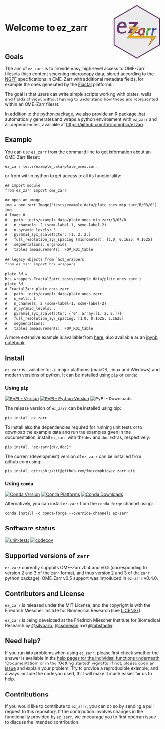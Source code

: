 <img src="ez_zarr.png" align="right" alt="ez-zarr" width="150"/>

<br>

# Welcome to ez_zarr

<br>

## Goals
The aim of `ez_zarr` is to provide easy, high-level access
to OME-Zarr filesets (high content screening microscopy data, stored
according to the [NGFF](https://ngff.openmicroscopy.org/latest/)
specifications in OME-Zarr with additional metadata fields, for
example the ones generated by the [Fractal](https://fractal-analytics-platform.github.io/) platform).

The goal is that users can write simple scripts working with plates,
wells and fields of view, without having to understand how these
are represented within an OME-Zarr fileset.

In addition to the python package, we also provide an R package
that automatically generates and wraps a python environment with
`ez_zarr` and all dependencies, available at https://github.com/fmicompbio/ezzarr.

## Example
You can use `ez_zarr` from the command line to get information about an OME-Zarr fileset:
```
ez_zarr tests/example_data/plate_ones.zarr
```

or from within python to get access to all its functionality:
```
## import module
from ez_zarr import ome_zarr

## open an Image
img = ome_zarr.Image('tests/example_data/plate_ones_mip.zarr/B/03/0')
img
# Image 0
#   path: tests/example_data/plate_ones_mip.zarr/B/03/0
#   n_channels: 2 (some-label-1, some-label-2)
#   n_pyramid_levels: 3
#   pyramid_zyx_scalefactor: [1. 2. 2.]
#   full_resolution_zyx_spacing (micrometer): [1.0, 0.1625, 0.1625]
#   segmentations: organoids
#   tables (measurements): FOV_ROI_table

## legacy objects from `hcs_wrappers`
from ez_zarr import hcs_wrappers

plate_3d = hcs_wrappers.FractalZarr('tests/example_data/plate_ones.zarr')
plate_3d
# FractalZarr plate_ones.zarr
#   path: tests/example_data/plate_ones.zarr
#   n_wells: 1
#   n_channels: 2 (some-label-1, some-label-2)
#   n_pyramid_levels: 3
#   pyramid_zyx_scalefactor: {'0': array([1. 2. 2.])}
#   full_resolution_zyx_spacing: [1.0, 0.1625, 0.1625]
#   segmentations: 
#   tables (measurements): FOV_ROI_table

```

A more extensive example is available from [here](https://fmicompbio.github.io/ez_zarr/getting_started_Image/), also available as an [ipynb notebook](https://fmicompbio.github.io/ez_zarr/getting_started_Image.ipynb).

## Install
`ez_zarr` is available for all major platforms (macOS, Linux and Windows) and modern versions of python. It can be installed using `pip` or `conda`:

### Using `pip`
[![PyPI - Version](https://img.shields.io/pypi/v/ez-zarr.svg?logo=pypi&label=PyPI&logoColor=gold)](https://pypi.org/project/ez-zarr/)
[![PyPI - Python Version](https://img.shields.io/pypi/pyversions/ez-zarr.svg?logo=python&label=Python&logoColor=gold)](https://pypi.org/project/ez-zarr/)
![PyPI - Downloads](https://img.shields.io/pypi/dm/ez-zarr)

The release version of `ez_zarr` can be installed using pip:
```
pip install ez-zarr
```

To install also the dependencies required for running unit tests or to download the example data and run the examples given in the documentation, install `ez_zarr` with the `dev` and `doc` extras, respectively:
```
pip install "ez-zarr[dev,doc]"
```

The current (development) version of `ez_zarr` can be installed from github.com using:
```
pip install git+ssh://git@github.com/fmicompbio/ez_zarr.git
```

### Using `conda`
[![Conda Version](https://img.shields.io/conda/vn/conda-forge/ez-zarr.svg)](https://anaconda.org/conda-forge/ez-zarr)
[![Conda Platforms](https://img.shields.io/conda/pn/conda-forge/ez-zarr.svg)](https://anaconda.org/conda-forge/ez-zarr)
[![Conda Downloads](https://img.shields.io/conda/dn/conda-forge/ez-zarr.svg)](https://anaconda.org/conda-forge/ez-zarr)

Alternatively, you can install `ez-zarr` from the `conda-forge` channel using:
```
conda install -c conda-forge --override-channels ez-zarr
```

## Software status
[![unit-tests](https://github.com/fmicompbio/ez_zarr/actions/workflows/test_and_deploy.yaml/badge.svg)](https://github.com/fmicompbio/ez_zarr/actions/workflows/test_and_deploy.yaml)
[![codecov](https://codecov.io/gh/fmicompbio/ez_zarr/graph/badge.svg)](https://codecov.io/gh/fmicompbio/ez_zarr)

## Supported versions of `zarr`
`ez-zarr` currently supports OME-Zarr v0.4 and v0.5 (corresponding to version 2 and 3 of the `zarr` format, and thus version 2 and 3 of the `zarr` python package). OME-Zarr v0.5 support was introduced in `ez-zarr` v0.4.0.

## Contributors and License
`ez_zarr` is released under the MIT License, and the copyright
is with the Friedrich Miescher Insitute for Biomedical Research
(see [LICENSE](https://github.com/fmicompbio/ez_zarr/blob/main/LICENSE)).

`ez_zarr` is being developed at the Friedrich Miescher Institute for
Biomedical Research by [@silvbarb](https://github.com/silvbarb), [@csoneson](https://github.com/csoneson) and [@mbstadler](https://github.com/mbstadler).

## Need help? 
If you run into problems when using `ez_zarr`, please first check whether the 
answer is available in the [help pages for the individual functions underneath 'Documentation'](https://fmicompbio.github.io/ez_zarr/) or in 
the ['Getting started' vignette](https://fmicompbio.github.io/ez_zarr/getting_started_Image/).
If not, please [open an issue](https://github.com/fmicompbio/ez_zarr/issues/new) 
and explain your problem. Try to provide a reproducible example, and always 
include the code you used, that will make it much easier for us to help.

## Contributions
If you would like to contribute to `ez_zarr`, you can do so by sending a pull 
request to this repository. If the contribution involves changes in the 
functionality provided by `ez_zarr`, we encourage you to first open an issue 
to discuss the intended contribution. 
